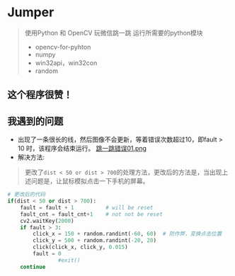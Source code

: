 # Jumper

> 使用Python 和 OpenCV 玩微信跳一跳
> 运行所需要的python模块
>
> - opencv-for-pyhton
> - numpy
> - win32api，win32con
> - random

## 这个程序很赞！

## 我遇到的问题
* 出现了一条很长的线，然后图像不会更新，等着错误次数超过10，即fault > 10 时，该程序会结束运行。
[跳一跳错误01.png](http://upload-images.jianshu.io/upload_images/6328913-29d98d380a939f42.png?imageMogr2/auto-orient/strip%7CimageView2/2/w/1240)
* 解决方法:
> 更改了`dist < 50 or dist > 700`的处理方法，更改后的方法是，当出现上述问题是，让鼠标模拟点击一下手机的屏幕。
```python
# 更改后的代码
if(dist < 50 or dist > 700):
    fault = fault + 1          # will be reset
    fault_cnt = fault_cnt+1    # not not be reset
    cv2.waitKey(2000)
    if fault > 3:
        click_x = 150 + random.randint(-60, 60)  # 防作弊，变换点击位置
        click_y = 500 + random.randint(-20, 20)
        click(click_x, click_y, 0.015)
        fault = 0
                #exit()
    continue
```
